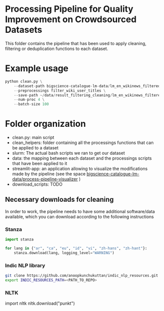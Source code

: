 #  Processing Pipeline for Quality Improvement on Crowdsourced Datasets

This folder contains the pipeline that has been used to apply cleaning, filtering or deduplication functions to each dataset.

# Example usage

```python
python clean.py \
    --dataset-path bigscience-catalogue-lm-data/lm_en_wikinews_filtered \
    --preprocessings filter_wiki_user_titles \
    --save-path ~/data/result_filtering_cleaning/lm_en_wikinews_filtered.jsonl \
    --num-proc 4 \
    --batch-size 100
```

# Folder organization

- clean.py: main script
- clean_helpers: folder containing all the processings functions that can be applied to a dataset
- slurm: The actual bash scripts we ran to get our dataset
- data: the mapping between each dataset and the processings scripts that have been applied to it
- streamlit-app: an application allowing to visualize the modifications made by the pipeline (see the space [bigscience-catalogue-lm-data/process-pipeline-visualizer](https://huggingface.co/spaces/bigscience-catalogue-lm-data/process-pipeline-visualizer) )
- download_scripts: TODO

## Necessary downloads for cleaning

In order to work, the pipeline needs to have some additional software/data available, which you can download according to the following instructions

### Stanza

```python
import stanza

for lang in {"ar", "ca", "eu", "id", "vi", "zh-hans", "zh-hant"}:
    stanza.download(lang, logging_level="WARNING")
```

### Indic NLP library

```bash
git clone https://github.com/anoopkunchukuttan/indic_nlp_resources.git
export INDIC_RESOURCES_PATH=<PATH_TO_REPO>
```

### NLTK
import nltk
nltk.download("punkt")